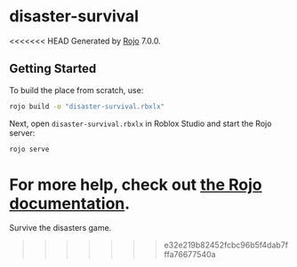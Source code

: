 # disaster-survival
<<<<<<< HEAD
Generated by [Rojo](https://github.com/rojo-rbx/rojo) 7.0.0.

## Getting Started
To build the place from scratch, use:

```bash
rojo build -o "disaster-survival.rbxlx"
```

Next, open `disaster-survival.rbxlx` in Roblox Studio and start the Rojo server:

```bash
rojo serve
```

For more help, check out [the Rojo documentation](https://rojo.space/docs).
=======
Survive the disasters game.
>>>>>>> e32e219b82452fcbc96b5f4dab7fffa76677540a
